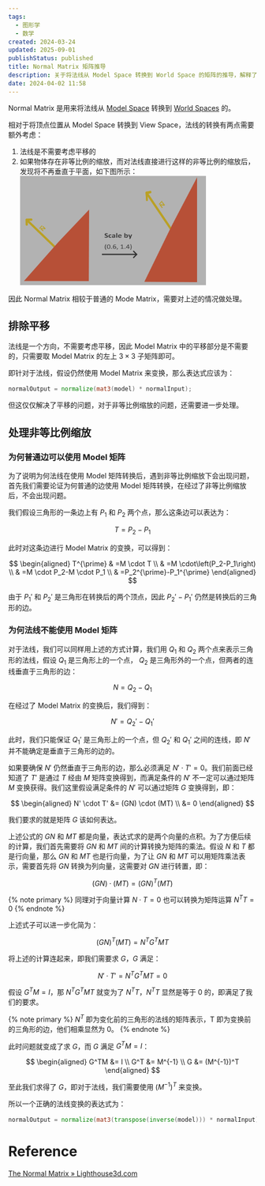 ```yaml
---
tags:
  - 图形学
  - 数学
created: 2024-03-24
updated: 2025-09-01
publishStatus: published
title: Normal Matrix 矩阵推导
description: 关于将法线从 Model Space 转换到 World Space 的矩阵的推导，解释了为何法线的变化，需要用到 Model Matrix 的逆矩阵的转置。
date: 2024-04-02 11:58
---
```


Normal Matrix 是用来将法线从 [Model Space](/ch_03_multiple_coordinate_spaces/#Object_Space) 转换到 [World Spaces](/ch_03_multiple_coordinate_spaces/#World_Spaces) 的。

相对于将顶点位置从 Model Space 转换到 View Space，法线的转换有两点需要额外考虑：

1. 法线是不需要考虑平移的
2. 如果物体存在非等比例的缩放，而对法线直接进行这样的非等比例的缩放后，发现将不再垂直于平面，如下图所示：
   ![错误的法线变化效果](/normal_matrix/image-20240324173719.png)

因此 Normal Matrix 相较于普通的 Mode Matrix，需要对上述的情况做处理。

## 排除平移

法线是一个方向，不需要考虑平移，因此 Model Matrix 中的平移部分是不需要的，只需要取 Model Matrix 的左上 $3\times3$ 子矩阵即可。

即针对于法线，假设仍然使用 Model Matrix 来变换，那么表达式应该为：

```glsl
normalOutput = normalize(mat3(model) * normalInput);
```

但这仅仅解决了平移的问题，对于非等比例缩放的问题，还需要进一步处理。

## 处理非等比例缩放

### 为何普通边可以使用 Model 矩阵

为了说明为何法线在使用 Model 矩阵转换后，遇到非等比例缩放下会出现问题，首先我们需要论证为何普通的边使用 Model 矩阵转换，在经过了非等比例缩放后，不会出现问题。

我们假设三角形的一条边上有 $P_1$ 和 $P_2$ 两个点，那么这条边可以表达为：

$$
T= P_2 - P_1
$$

此时对这条边进行 Model Matrix 的变换，可以得到：

$$
\begin{aligned}
T^{\prime} & =M \cdot T \\
& =M \cdot\left(P_2-P_1\right) \\
& =M \cdot P_2-M \cdot P_1 \\
& =P_2^{\prime}-P_1^{\prime}
\end{aligned}
$$

由于 $P_1'$ 和 $P_2'$ 是三角形在转换后的两个顶点，因此 $P_2'-P_1'$ 仍然是转换后的三角形的边。

### 为何法线不能使用 Model 矩阵

对于法线，我们可以同样用上述的方式计算，我们用 $Q_1$ 和 $Q_2$ 两个点来表示三角形的法线，假设 $Q_1$ 是三角形上的一个点， $Q_2$ 是三角形外的一个点，但两者的连线垂直于三角形的边：

$$
N = Q_2 - Q_1
$$

在经过了 Model Matrix 的变换后，我们得到：

$$
N' = Q_2' - Q_1'
$$

此时，我们只能保证 $Q_1'$ 是三角形上的一个点，但 $Q_2'$ 和 $Q_1'$ 之间的连线，即 $N'$ 并不能确定是垂直于三角形的边的。

如果要确保 $N'$ 仍然垂直于三角形的边，那么必须满足 $N' \cdot T' = 0$。我们前面已经知道了 $T'$ 是通过 $T$ 经由 $M$ 矩阵变换得到，而满足条件的 $N'$ 不一定可以通过矩阵 $M$ 变换获得。我们这里假设满足条件的 $N'$ 可以通过矩阵 $G$ 变换得到，即：

$$
\begin{aligned}
N' \cdot T' &= (GN) \cdot (MT) \\
   &= 0
\end{aligned}
$$

我们要求的就是矩阵 $G$ 该如何表达。

上述公式的 $GN$ 和 $MT$ 都是向量，表达式求的是两个向量的点积。为了方便后续的计算，我们首先需要将 $GN$ 和 $MT$ 间的计算转换为矩阵的乘法。假设 $N$ 和 $T$ 都是行向量，那么 $GN$ 和 $MT$ 也是行向量，为了让 $GN$ 和 $MT$ 可以用矩阵乘法表示，需要首先将 $GN$ 转换为列向量，这需要对 $GN$ 进行转置，即：

$$
(G N) \cdot(M T)=(G N)^T(M T)
$$

{% note primary %}
同理对于向量计算 $N \cdot T = 0$ 也可以转换为矩阵运算 $N^TT=0$
{% endnote %}

上述式子可以进一步化简为：

$$
(G N)^T(M T)=N^T G^T M T
$$

将上述的计算连起来，即我们需要求 $G$，$G$ 满足：

$$
N' \cdot T' = N^T G^T M T= 0
$$

假设 $G^TM = I$，那 $N^T G^T M T$ 就变为了 $N^TT$，$N^TT$ 显然是等于 0 的，即满足了我们的要求。

{% note primary %}
$N^T$ 即为变化前的三角形的法线的矩阵表示，T 即为变换前的三角形的边，他们相乘显然为 0。
{% endnote %}

此时问题就变成了求 $G$，而 $G$ 满足 $G^TM = I$：

$$
\begin{aligned}
   G^TM &= I \\
   G^T &= M^{-1} \\
   G &= (M^{-1})^T
\end{aligned}
$$

至此我们求得了 $G$，即对于法线，我们需要使用 $(M^{-1})^T$ 来变换。

所以一个正确的法线变换的表达式为：

```glsl
normalOutput = normalize(mat3(transpose(inverse(model))) * normalInput);
```

# Reference

[The Normal Matrix » Lighthouse3d.com](http://www.lighthouse3d.com/tutorials/glsl-12-tutorial/the-normal-matrix/)

